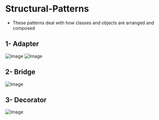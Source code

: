 # Structural-Patterns
- These patterns deal with how classes and objects are arranged and composed

## 1- Adapter
![Image](https://github.com/user-attachments/assets/0e60c1e9-caf8-4848-9e12-79c034a3dfa9)
![Image](https://github.com/user-attachments/assets/c55688ab-98d3-45da-8624-744203831a0b)

## 2- Bridge
![Image](https://github.com/user-attachments/assets/b9d1b02b-143e-4ec3-b193-3e18052b136c)

## 3- Decorator
![Image](https://github.com/user-attachments/assets/04e235ae-ad89-44d1-ac47-088072f47092)